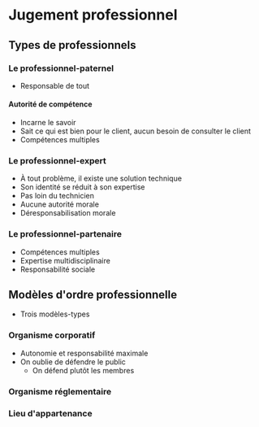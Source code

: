 # Jugement professionnel

## Types de professionnels

### Le professionnel-paternel

- Responsable de tout

#### Autorité de compétence

- Incarne le savoir
- Sait ce qui est bien pour le client, aucun besoin de consulter le client
- Compétences multiples

### Le professionnel-expert

- À tout problème, il existe une solution technique
- Son identité se réduit à son expertise
- Pas loin du technicien
- Aucune autorité morale
- Déresponsabilisation morale

### Le professionnel-partenaire

- Compétences multiples
- Expertise multidisciplinaire
- Responsabilité sociale

## Modèles d'ordre professionnelle

- Trois modèles-types

### Organisme corporatif

- Autonomie et responsabilité maximale
- On oublie de défendre le public
    - On défend plutôt les membres

### Organisme réglementaire

### Lieu d'appartenance
